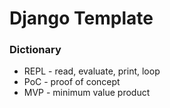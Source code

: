 # Django Template

### Dictionary
- REPL - read, evaluate, print, loop
- PoC - proof of concept
- MVP - minimum value product